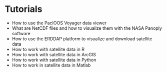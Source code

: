 # Tutorials

* How to use the PacIOOS Voyager data viewer
* What are NetCDF files and how to visualize them with the NASA Panoply software
* How to use the ERDDAP platform to visualize and download satellite data
* How to work with satellite data in R
* How to work with satellite data in ArcGIS
* How to work with satellite data in Python
* How to work in satellite data in Matlab

​

​

